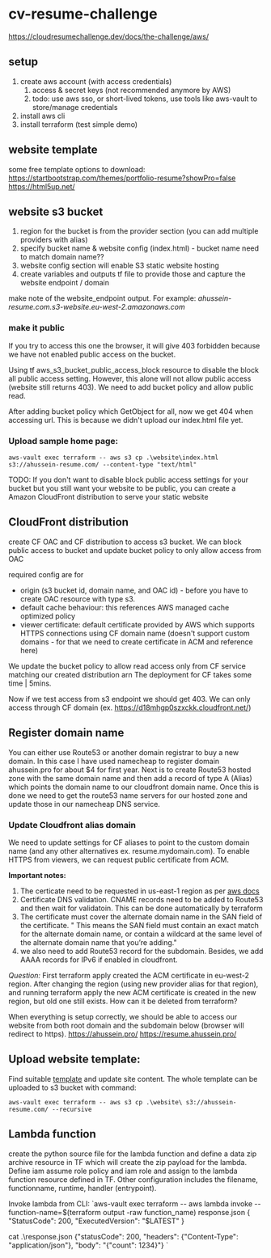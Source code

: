 # cv-resume-challenge
https://cloudresumechallenge.dev/docs/the-challenge/aws/

## setup

1. create aws account (with access credentials)
   1. access & secret keys (not recommended anymore by AWS)
   2. todo: use aws sso, or short-lived tokens, use tools like aws-vault to store/manage credentials
2. install aws cli
3. install terraform (test simple demo)

## website template

some free template options to download:
https://startbootstrap.com/themes/portfolio-resume?showPro=false
https://html5up.net/

## website s3 bucket
1. region for the bucket is from the provider section (you can add multiple providers with alias)
2. specify bucket name & website config (index.html) - bucket name need to match domain name??
3. website config section will enable S3 static website hosting
4. create variables and outputs tf file to provide those and capture the website endpoint / domain

make note of the website_endpoint output. For example: *ahussein-resume.com.s3-website.eu-west-2.amazonaws.com*

### make it public
If you try to access this one the browser, it will give 403 forbidden because we have not enabled public access on the bucket.

Using tf aws_s3_bucket_public_access_block resource to disable the block all public access setting. However, this alone will not allow public access (website still returns 403). We need to add bucket policy and allow public read.

After adding bucket policy which GetObject for all, now we get 404 when accessing url. This is because we didn't upload our index.html file yet.

### Upload sample home page:

`aws-vault exec terraform -- aws s3 cp .\website\index.html s3://ahussein-resume.com/ --content-type "text/html"`

TODO: 
If you don't want to disable block public access settings for your bucket but you still want your website to be public, you can create a Amazon CloudFront distribution to serve your static website

## CloudFront distribution

create CF OAC and CF distribution to access s3 bucket. We can block public access to bucket and update bucket policy to only allow access from OAC

required config are for 
- origin (s3 bucket id, domain name, and OAC id) - before you have to create OAC resource with type s3.
- default cache behaviour: this references AWS managed cache optimized policy
- viewer certificate: default certificate provided by AWS which supports HTTPS connections using CF domain name (doesn't support custom domains - for that we need to create certificate in ACM and reference here)

We update the bucket policy to allow read access only from CF service matching our created distribution arn
The deployment for CF takes some time | 5mins.

Now if we test access from s3 endpoint we should get 403. We can only access through CF domain (ex. https://d18mhgp0szxckk.cloudfront.net/)

## Register domain name

You can either use Route53 or another domain registrar to buy a new domain. In this case I have used namecheap to register domain ahussein.pro for about $4 for first year.
Next is to create Route53 hosted zone with the same domain name and then add a record of type A (Alias) which points the domain name to our cloudfront domain name. Once this is done we need to get the route53 name servers for our hosted zone and update those in our namecheap DNS service.

### Update Cloudfront alias domain
We need to update settings for CF aliases to point to the custom domain name (and any other alternatives ex. resume.mydomain.com).
To enable HTTPS from viewers, we can request public certificate from ACM. 

**Important notes:**
1. The certicate need to be requested in us-east-1 region as per [aws docs]([https://](https://docs.aws.amazon.com/AmazonCloudFront/latest/DeveloperGuide/cnames-and-https-requirements.html#https-requirements-aws-region))
2. Certificate DNS validation. CNAME records need to be added to Route53 and then wait for validatoin. This can be done automatically by terraform
3. The certificate must cover the alternate domain name in the SAN field of the certificate. " This means the SAN field must contain an exact match for the alternate domain name, or contain a wildcard at the same level of the alternate domain name that you’re adding."
4. we also need to add Route53 record for the subdomain. Besides, we add AAAA records for IPv6 if enabled in cloudfront.

*Question:* First terraform apply created the ACM certificate in eu-west-2 region. After changing the region (using new provider alias for that region), and running terraform apply the new ACM certificate is created in the new region, but old one still exists. How can it be deleted from terraform?

When everything is setup correctly, we should be able to access our website from both root domain and the subdomain below (browser will redirect to https).
https://ahussein.pro/
https://resume.ahussein.pro/

## Upload website template:

Find suitable [template]([https://](https://startbootstrap.com/theme/resume)) and update site content.
The whole template can be uploaded to s3 bucket with command:

`aws-vault exec terraform -- aws s3 cp .\website\ s3://ahussein-resume.com/ --recursive`


## Lambda function
create the python source file for the lambda function and define a data zip archive resource in TF which will create the zip payload for the lambda. Define iam assume role policy and iam role and assign to the lambda function resource defined in TF. Other configuration includes the filename, functionname, runtime, handler (entrypoint).

Invoke lambda from CLI:
`aws-vault exec terraform -- aws lambda invoke --function-name=$(terraform output -raw function_name) response.json
{
    "StatusCode": 200,
    "ExecutedVersion": "$LATEST"
}

cat .\response.json
{"statusCode": 200, "headers": {"Content-Type": "application/json"}, "body": "{\"count\": 1234}"}
`

